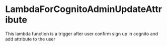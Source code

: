 # LambdaForCognitoAdminUpdateAttribute
This lambda function is a trigger after user confirm sign up in cognito and add attribute to the user
